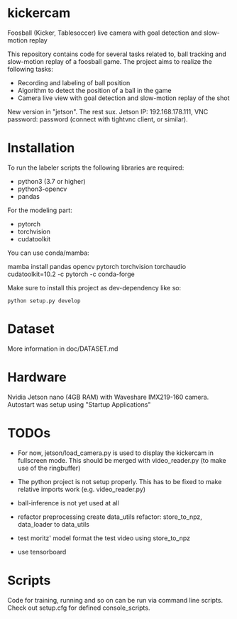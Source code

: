 # kickercam

Foosball (Kicker, Tablesoccer) live camera with goal detection and slow-motion replay

This repository contains code for several tasks related to, ball tracking and slow-motion replay of a foosball game.
The project aims to realize the following tasks:

- Recording and labeling of ball position
- Algorithm to detect the position of a ball in the game
- Camera live view with goal detection and slow-motion replay of the shot

New version in "jetson". The rest sux.
Jetson IP: 192.168.178.111, VNC password: password (connect with tightvnc client, or similar).

# Installation

To run the labeler scripts the following libraries are required:

- python3 (3.7 or higher)
- python3-opencv
- pandas

For the modeling part:

- pytorch
- torchvision
- cudatoolkit

You can use conda/mamba:

mamba install pandas opencv pytorch torchvision torchaudio cudatoolkit=10.2 -c pytorch -c conda-forge


Make sure to install this project as dev-dependency like so:

    python setup.py develop

# Dataset

More information in doc/DATASET.md

# Hardware

Nvidia Jetson nano (4GB RAM) with Waveshare IMX219-160 camera.
Autostart was setup using "Startup Applications"
# TODOs

- For now, jetson/load_camera.py is used to display the kickercam in fullscreen mode. This should be merged with video_reader.py (to make use of the ringbuffer)
- The python project is not setup properly. This has to be fixed to make relative imports work (e.g. video_reader.py)
- ball-inference is not yet used at all


- refactor preprocessing
  create data_utils 
  refactor: store_to_npz, data_loader to data_utils
- test moritz' model
  format the test video using store_to_npz
- use tensorboard

# Scripts 

Code for training, running and so on can be run via command line scripts. Check out setup.cfg for defined console_scripts.
